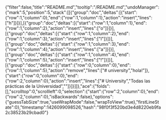 {"filter":false,"title":"README.md","tooltip":"/README.md","undoManager":{"mark":5,"position":5,"stack":[[{"group":"doc","deltas":[{"start":{"row":1,"column":0},"end":{"row":1,"column":1},"action":"insert","lines":["h"]}]}],[{"group":"doc","deltas":[{"start":{"row":1,"column":1},"end":{"row":1,"column":2},"action":"insert","lines":["o"]}]}],[{"group":"doc","deltas":[{"start":{"row":1,"column":2},"end":{"row":1,"column":3},"action":"insert","lines":["l"]}]}],[{"group":"doc","deltas":[{"start":{"row":1,"column":3},"end":{"row":1,"column":4},"action":"insert","lines":["a"]}]}],[{"group":"doc","deltas":[{"start":{"row":1,"column":4},"end":{"row":1,"column":5},"action":"insert","lines":["!"]}]}],[{"group":"doc","deltas":[{"start":{"row":0,"column":0},"end":{"row":1,"column":5},"action":"remove","lines":["# university","hola!"]},{"start":{"row":0,"column":0},"end":{"row":2,"column":0},"action":"insert","lines":["# University","Todas las prácticas de la Universidad",""]}]}]]},"ace":{"folds":[],"scrolltop":0,"scrollleft":0,"selection":{"start":{"row":2,"column":0},"end":{"row":2,"column":0},"isBackwards":false},"options":{"guessTabSize":true,"useWrapMode":false,"wrapToView":true},"firstLineState":0},"timestamp":1426099098526,"hash":"98f0f3f520bd3e4d8220eb9fa2c38523b29cbad0"}